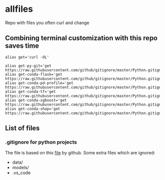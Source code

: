 # allfiles
Repo with files you often curl and change

## Combining terminal customization with this repo saves time
```
alias get='curl -OL'

alias get-py-git='get https://raw.githubusercontent.com/github/gitignore/master/Python.gitignore'
alias get-conda-flask='get https://raw.githubusercontent.com/github/gitignore/master/Python.gitignore'
alias get-conda-pd-profile='get https://raw.githubusercontent.com/github/gitignore/master/Python.gitignore'
alias get-conda-tf='get https://raw.githubusercontent.com/github/gitignore/master/Python.gitignore'
alias get-conda-xgboost='get https://raw.githubusercontent.com/github/gitignore/master/Python.gitignore'
alias get-conda-shap='get https://raw.githubusercontent.com/github/gitignore/master/Python.gitignore'
```
## List of files

### .gitignore for python projects
The file is based on this [file](https://raw.githubusercontent.com/github/gitignore/master/Python.gitignore) by github. Some extra files which are ignored:
 - data/
 - models/
 - .vs_code
